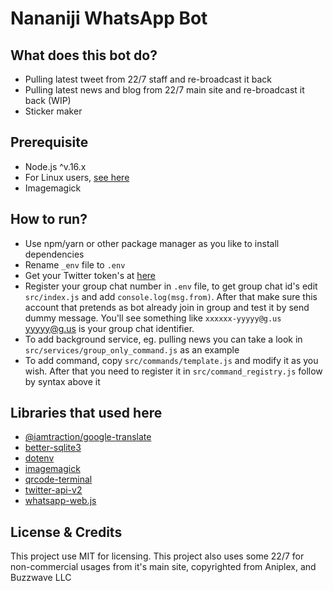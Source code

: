 # Nananiji WhatsApp Bot

## What does this bot do?
- Pulling latest tweet from 22/7 staff and re-broadcast it back
- Pulling latest news and blog from 22/7 main site and re-broadcast it back (WIP)
- Sticker maker

## Prerequisite
- Node.js ^v.16.x
- For Linux users, [see here](https://github.com/puppeteer/puppeteer/blob/main/docs/troubleshooting.md)
- Imagemagick

## How to run?
- Use npm/yarn or other package manager as you like to install dependencies
- Rename `_env` file to `.env`
- Get your Twitter token's at [here](https://developer.twitter.com/en/portal/dashboard)
- Register your group chat number in `.env` file, to get group chat id's edit `src/index.js` and add `console.log(msg.from)`. After that make sure this account that pretends as bot already join in group and test it by send dummy message. You'll see something like `xxxxxx-yyyyy@g.us` yyyyy@g.us is your group chat identifier.
- To add background service, eg. pulling news you can take a look in `src/services/group_only_command.js` as an example
- To add command, copy `src/commands/template.js` and modify it as you wish. After that you need to register it in `src/command_registry.js` follow by syntax above it

## Libraries that used here
- [@iamtraction/google-translate](https://github.com/iamtraction/google-translate)
- [better-sqlite3](https://github.com/WiseLibs/better-sqlite3)
- [dotenv](https://github.com/motdotla/dotenv)
- [imagemagick](https://github.com/rsms/node-imagemagick)
- [qrcode-terminal](https://github.com/gtanner/qrcode-terminal)
- [twitter-api-v2](https://github.com/plhery/node-twitter-api-v2)
- [whatsapp-web.js](https://github.com/pedroslopez/whatsapp-web.js)

## License & Credits
This project use MIT for licensing.
This project also uses some 22/7 for non-commercial usages from it's main site, copyrighted from Aniplex, and Buzzwave LLC